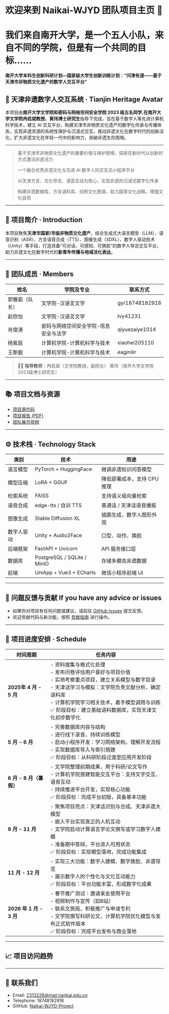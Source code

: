 # 欢迎来到 Naikai-WJYD 团队项目主页 👋
# 我们来自南开大学，是一个五人小队，来自不同的学院，但是有一个共同的目标……
**南开大学本科生创新科研计划—国家级大学生创新训练计划：“问津有道——基于天津市非物质文化遗产的数字人交互平台”**

## 🏮 天津非遗数字人交互系统 · Tianjin Heritage Avatar 

本项目由**南开大学文学院和密码与网络空间安全学院 2023 级五名同学,在南开大学文学院冉启斌教授、黄玮博士研究生**指导下完成，旨在基于数字人等先进计算机科学技术，建立 AI 交互平台，构建天津市非物质文化遗产的数字化传承与传播体系，实现非遗资源的系统性保护与沉浸式交互，推动非遗文化在数字时代的创新活化，扩大非遗文化在年轻一代中的影响力，突破非遗生存困境。

---

> 基于天津市非物质文化遗产的重要价值与保护困境，探索在新时代以创新的方式激活非遗活力
> 
> 一个融合优秀非遗文化与先进 AI 数字人的交互式小程序平台
> 
> 以天津方言、文化导览、语音互动为核心，实现非遗的沉浸式数字化传承
>   
> 构建非遗数据库、方言语料库、绘制文化图谱，助力国家文化战略，增强文化自信

---

## 📌 项目简介 · Introduction

本项目聚焦**天津市国家/市级非物质文化遗产**，结合生成式大语言模型（LLM）、语音识别（ASR）、方言语音合成（TTS）、图像生成（SDXL）、数字人驱动技术（Unity）等手段，打造具备“可对话、可感知、可换脸”的数字人导览交互平台，助力非遗文化在数字时代的**新青年传播与地域活化表达**。

---

## 👥 团队成员 · Members

| 姓名   | 学院及专业               | 联系方式     |
|--------|------------------------|----------|
| 郭雅茹（队长） | 文学院-汉语言文学    | gyr18748182918  |
| 赵欣怡 | 文学院-汉语言文学    | Ivy41231  |
| 肖俊涛 | 密码与网络空间安全学院-信息安全与法学    | qiyuezaiye1014  |
| 杨紫辰 | 计算机学院-计算机科学与技术    | xiaohei205110  |
| 王斯毅 | 计算机学院-计算机科学与技术    | eaginilir  |

> 🧑‍🏫 **指导教师**：冉启斌（文学院教授，副院长） 黄玮（南开大学文学院2023级博士研究生）
---

## 📚 项目文档与资源

- [项目源代码](https://github.com/xjtatnku/Naikai-WJYD-project)
- [项目报告 (PDF)](https://share.weiyun.com/jaYO2jrt)
- [团队展示视频](https://www.bilibili.com/video/example)

---

## ⚙️ 技术栈 · Technology Stack

| 类别    | 技术                          | 用途               |
| ----- | --------------------------- | ---------------- |
| 语言模型  | PyTorch + HuggingFace       | 微调非遗知识问答模型       |
| 模型压缩  | LoRA + GGUF                 | 降低部署成本，支持 CPU 推理 |
| 检索系统  | FAISS                       | 支持语义级向量检索        |
| 语音合成  | edge-tts / 自训 TTS           | 普通话 / 天津话语音播报    |
| 图像生成  | Stable Diffusion XL         | 插画生成，数字人图形外观     |
| 数字人驱动 | Unity + Audio2Face          | 口型、动作、换脸         |
| 后端框架  | FastAPI + Uvicorn           | API 服务接口层        |
| 数据库   | PostgreSQL / SQLite / MinIO | 存储多模态非遗数据        |
| 前端    | UniApp + Vue3 + ECharts     | 微信小程序前端 UI       |


---

## 💬 问题反馈与贡献 If you have any advice or issues

- 如果你对项目有任何问题或建议，请前往 [GitHub Issues](https://github.com/xjtatnku/Naikai-WJYD-project/issues) 提交反馈。
- 欢迎贡献代码与新功能，按照 [贡献指南](https://github.com/xjtatnku/Naikai-WJYD-project/blob/main/CONTRIBUTING.md) 进行操作。

---

## 📅 项目进度安排 · Schedule

| 时间周期                 | 任务内容                                                                                                                                                 |
| -------------------- | ---------------------------------------------------------------------------------------------------------------------------------------------------- |
| **2025年 4 月 - 5 月**        | - 资料搜集与格式化处理<br>- 发布问卷评估用户喜好与项目价值<br>- 实地考察重点项目，建立关系模型与数字目录<br>- 天津话学习与模拟：文学院负责文献分析，确定语料库<br>- 计算机学院学习相关技术，着手模型调用与训练<br>✅ 阶段目标：建立基础语料数据库，实现天津文化初步数字化 |
| **5 月 - 6 月**        | - 完善数据库内容与结构<br>- 进行线下录音、持续训练模型<br>- 启动小程序开发：学习网络架构，理解开发流程<br>- 实现数据库导入与索引搭建<br>✅ 阶段目标：从科研阶段过渡至应用开发阶段                                                |
| **6 月 - 8 月（暑假）**    | - 文学院整理前期成果，用于科研/论文写作<br>- 计算机学院搭建智能交互平台：支持文字交互、语音互动<br>- 持续推进平台开发，实现核心功能<br>✅ 阶段目标：完成平台初版，具备基本功能                                                    |
| **9 月 - 11 月**       | - 聚焦项目亮点：天津话识别与合成、天津非遗大模型<br>- 嵌入平台实现真正的人机互动<br>- 文学院启动计算语言学论文撰写或学习数字人建模<br>- 准备期中答辩，平台进入可用状态<br>✅ 阶段目标：实现模型落地，完成功能集成                                |
| **11 月 - 12 月**      | - 实现三大功能：数字人建模、数字换脸、非遗导览<br>- 展示数字人的个性化与文化互动能力<br>✅ 阶段目标：平台功能丰富，形成数字化成果                                                                              |
| **2026 年 1 月 - 3 月** | - 春节推广测试：邀请亲友使用平台<br>- 视频制作与宣传（如B站）<br>- 联系文旅局，积极推广与申请专利<br>- 文学院撰写科研论文，计算机学院优化模型与发布正式软件版本<br>✅ 阶段目标：完成平台发布与商业落地                        

---

## 📈 项目访问趋势

---

## 🔗 联系我们

- Email: 2313226@mail.nankai.edu.cn
- Telephone: 18748182918
- GitHub: [Naikai-WJYD-Project](https://github.com/xjtatnku/Naikai-WJYD-project)
